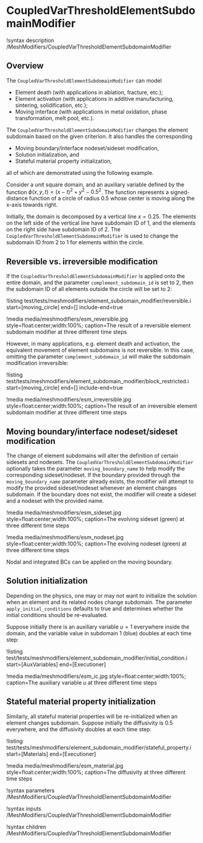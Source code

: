 # CoupledVarThresholdElementSubdomainModifier

!syntax description /MeshModifiers/CoupledVarThresholdElementSubdomainModifier

## Overview

The `CoupledVarThresholdElementSubdomainModifier` can model

- Element death (with applications in ablation, fracture, etc.);
- Element activation (with applications in additive manufacturing, sintering, solidification, etc.);
- Moving interface (with applications in metal oxidation, phase transformation, melt pool, etc.).

The `CoupledVarThresholdElementSubdomainModifier` changes the element subdomain based on the given criterion. It also handles the corresponding

- Moving boundary/interface nodeset/sideset modification,
- Solution initialization, and
- Stateful material property initialization,

all of which are demonstrated using the following example.

Consider a unit square domain, and an auxiliary variable defined by the function $\phi(x,y,t) = (x-t)^2+y^2-0.5^2$. The function represents a signed-distance function of a circle of radius $0.5$ whose center is moving along the x-axis towards right.

Initially, the domain is decomposed by a vertical line $x=0.25$. The elements on the left side of the vertical line have subdomain ID of 1, and the elements on the right side have subdomain ID of 2. The `CoupledVarThresholdElementSubdomainModifier` is used to change the subdomain ID from 2 to 1 for elements within the circle.

## Reversible vs. irreversible modification

If the `CoupledVarThresholdElementSubdomainModifier` is applied onto the entire domain, and the parameter `complement_subdomain_id` is set to 2, then the subdomain ID of all elements outside the circle will be set to 2:

!listing test/tests/meshmodifiers/element_subdomain_modifier/reversible.i start=[moving_circle] end=[] include-end=true

!media media/meshmodifiers/esm_reversible.jpg style=float:center;width:100%; caption=The result of a reversible element subdomain modifier at three different time steps

However, in many applications, e.g. element death and activation, the equivalent movement of element subdomains is not reversible. In this case, omitting the parameter `complement_subdomain_id` will make the subdomain modification irreversible:

!listing test/tests/meshmodifiers/element_subdomain_modifier/block_restricted.i start=[moving_circle] end=[] include-end=true

!media media/meshmodifiers/esm_irreversible.jpg style=float:center;width:100%; caption=The result of an irreversible element subdomain modifier at three different time steps

## Moving boundary/interface nodeset/sideset modification

The change of element subdomains will alter the definition of certain sidesets and nodesets. The `CoupledVarThresholdElementSubdomainModifier` optionally takes the parameter `moving_boundary_name` to help modify the corresponding sideset/nodeset. If the boundary provided through the `moving_boundary_name` parameter already exists, the modifier will attempt to modify the provided sideset/nodeset whenever an element changes subdomain. If the boundary does not exist, the modifier will create a sideset and a nodeset with the provided name.

!media media/meshmodifiers/esm_sideset.jpg style=float:center;width:100%; caption=The evolving sideset (green) at three different time steps

!media media/meshmodifiers/esm_nodeset.jpg style=float:center;width:100%; caption=The evolving nodeset (green) at three different time steps

Nodal and integrated BCs can be applied on the moving boundary.

## Solution initialization

Depending on the physics, one may or may not want to initialize the solution when an element and its related nodes change subdomain.
The parameter `apply_initial_conditions` defaults to true and determines whether the initial conditions should be re-evaluated.

Suppose initially there is an auxiliary variable $u=1$ everywhere inside the domain, and the variable value in subdomain 1 (blue) doubles at each time step:

!listing test/tests/meshmodifiers/element_subdomain_modifier/initial_condition.i start=[AuxVariables] end=[Executioner]

!media media/meshmodifiers/esm_ic.jpg style=float:center;width:100%; caption=The auxiliary variable $u$ at three different time steps

## Stateful material property initialization

Similarly, all stateful material properties will be re-initialized when an element changes subdomain. Suppose initially the diffusivity is $0.5$ everywhere, and the diffusivity doubles at each time step:

!listing test/tests/meshmodifiers/element_subdomain_modifier/stateful_property.i start=[Materials] end=[Executioner]

!media media/meshmodifiers/esm_material.jpg style=float:center;width:100%; caption=The diffusivity at three different time steps

!syntax parameters /MeshModifiers/CoupledVarThresholdElementSubdomainModifier

!syntax inputs /MeshModifiers/CoupledVarThresholdElementSubdomainModifier

!syntax children /MeshModifiers/CoupledVarThresholdElementSubdomainModifier
